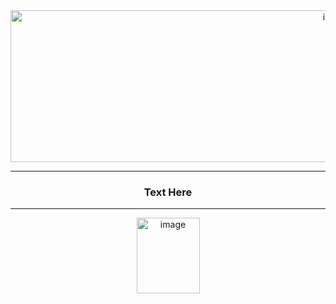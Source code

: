 <!-- Alignment -->
<div align="center">
  <!-- Header -->
  <img width="1024" height="243" alt="image" src="https://github.com/user-attachments/assets/95f897e3-fd0a-4165-bc4f-a63551290a9f" />

  <!-- Divider -->
  ---
  <!-- Directory -->
  <h3>Text Here</h3>

  <!-- Divider -->
  ---
  <!-- Footer -->
  <img width="101" height="121" alt="image" src="https://github.com/user-attachments/assets/78e64f3d-6264-4a01-ad48-648eee24125c" />
</div>
